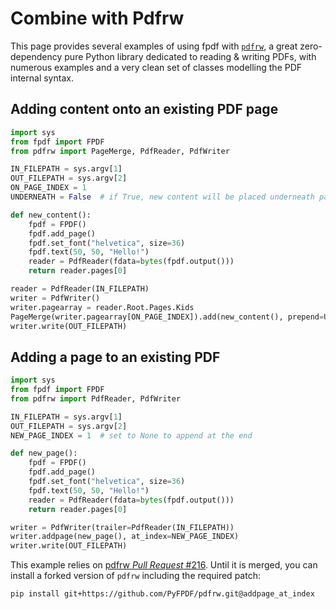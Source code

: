 # Combine with Pdfrw

This page provides several examples of using fpdf with [`pdfrw`](https://github.com/pmaupin/pdfrw),
a great zero-dependency pure Python library dedicated to reading & writing PDFs,
with numerous examples and a very clean set of classes modelling the PDF internal syntax.

## Adding content onto an existing PDF page

```python
import sys
from fpdf import FPDF
from pdfrw import PageMerge, PdfReader, PdfWriter

IN_FILEPATH = sys.argv[1]
OUT_FILEPATH = sys.argv[2]
ON_PAGE_INDEX = 1
UNDERNEATH = False  # if True, new content will be placed underneath page (painted first)

def new_content():
    fpdf = FPDF()
    fpdf.add_page()
    fpdf.set_font("helvetica", size=36)
    fpdf.text(50, 50, "Hello!")
    reader = PdfReader(fdata=bytes(fpdf.output()))
    return reader.pages[0]

reader = PdfReader(IN_FILEPATH)
writer = PdfWriter()
writer.pagearray = reader.Root.Pages.Kids
PageMerge(writer.pagearray[ON_PAGE_INDEX]).add(new_content(), prepend=UNDERNEATH).render()
writer.write(OUT_FILEPATH)
```

## Adding a page to an existing PDF

```python
import sys
from fpdf import FPDF
from pdfrw import PdfReader, PdfWriter

IN_FILEPATH = sys.argv[1]
OUT_FILEPATH = sys.argv[2]
NEW_PAGE_INDEX = 1  # set to None to append at the end

def new_page():
    fpdf = FPDF()
    fpdf.add_page()
    fpdf.set_font("helvetica", size=36)
    fpdf.text(50, 50, "Hello!")
    reader = PdfReader(fdata=bytes(fpdf.output()))
    return reader.pages[0]

writer = PdfWriter(trailer=PdfReader(IN_FILEPATH))
writer.addpage(new_page(), at_index=NEW_PAGE_INDEX)
writer.write(OUT_FILEPATH)
```

This example relies on [pdfrw _Pull Request_ #216](https://github.com/pmaupin/pdfrw/pull/216).
Until it is merged, you can install a forked version of `pdfrw` including the required patch:

    pip install git+https://github.com/PyFPDF/pdfrw.git@addpage_at_index
